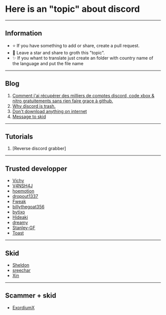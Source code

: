 # Here is an "topic" about discord

-----

## Information

- ⭐ If you have something to add or share, create a pull request.
- 🎈 Leave a star and share to groth this "topic".
- ✨ If you whant to translate just create an folder with country name of the language and put the file name

-----

## Blog

1. [Comment j'ai récupérer des milliers de comptes discord, code xbox & nitro gratuitements sans rien faire graçe à github.](https://github.com/Its-Vichy/lets-talk-about-discord/blob/main/Grabber.md)
2. [Why discord is trash.](https://github.com/Its-Vichy/lets-talk-about-discord/blob/main/DiscordTrash.md)
3. [Don't download anything on internet](https://github.com/Its-Vichy/lets-talk-about-discord/blob/main/DownloadShit.md)
4. [Message to skid](https://github.com/Its-Vichy/lets-talk-about-discord/blob/main/Skid.md)

-----

## Tutorials

1. [Reverse discord grabber]

-----

## Trusted developper

- [Vichy](https://github.com/Its-Vichy)
- [V4NSH4J](https://github.com/V4NSH4J)
- [hoemotion](https://github.com/hoemotion)
- [dropout1337](https://github.com/dropout1337)
- [Fweak](https://github.com/Fweak)
- [billythegoat356](https://github.com/billythegoat356)
- [bytixo](https://github.com/bytixo)
- [Hideaki](https://github.com/HideakiAtsuyo)
- [dreamy](https://github.com/dreamywashere)
- [Stanley-GF](https://github.com/Stanley-GF)
- [Toast](https://github.com/traumatism)

-----

## Skid

- [Sheldon](https://github.com/Its-SheldonDev)
- [sreechar](https://github.com/sreechar)
- [Xin](https://github.com/Wizz1337)

----

## Scammer + skid

- [ExordiumX](https://github.com/ExordiumX)
